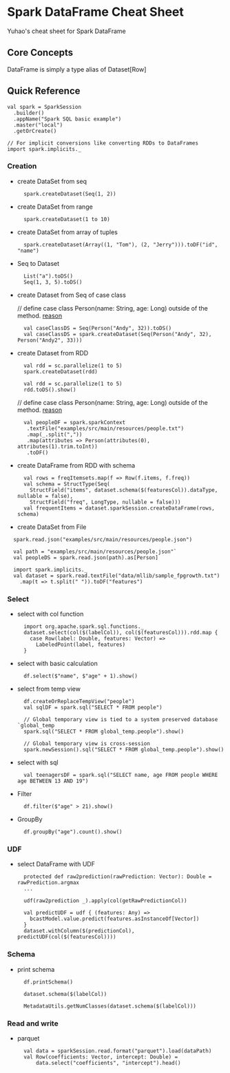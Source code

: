# Spark DataFrame Cheat Sheet
Yuhao's cheat sheet for Spark DataFrame

## Core Concepts
DataFrame is simply a type alias of Dataset[Row]


## Quick Reference

    val spark = SparkSession
      .builder()
      .appName("Spark SQL basic example")
      .master("local")
      .getOrCreate()

    // For implicit conversions like converting RDDs to DataFrames
    import spark.implicits._


### Creation
* create DataSet from seq

  ```
    spark.createDataset(Seq(1, 2))
  ```
  
* create DataSet from range

  ```
    spark.createDataset(1 to 10)
  ```
    
* create DataSet from array of tuples

  ```
    spark.createDataset(Array((1, "Tom"), (2, "Jerry"))).toDF("id", "name")
  ```
    
* Seq to Dataset

  ```
    List("a").toDS()
    Seq(1, 3, 5).toDS()
  ```
   
* create Dataset from Seq of case class

   // define case class Person(name: String, age: Long) outside of the method. [reason](https://issues.scala-lang.org/browse/SI-6649)
  ```
    val caseClassDS = Seq(Person("Andy", 32)).toDS()
    val caseClassDS = spark.createDataset(Seq(Person("Andy", 32), Person("Andy2", 33)))
  ```
   
* create Dataset from RDD 

  ```
    val rdd = sc.parallelize(1 to 5)
    spark.createDataset(rdd)
  ```
   
  ```
    val rdd = sc.parallelize(1 to 5)
    rdd.toDS().show()
  ```
  
    // define case class Person(name: String, age: Long) outside of the method. [reason](https://issues.scala-lang.org/browse/SI-6649)  
  ```   
    val peopleDF = spark.sparkContext
     .textFile("examples/src/main/resources/people.txt")
     .map(_.split(","))
     .map(attributes => Person(attributes(0), attributes(1).trim.toInt))
     .toDF()
  ```
* create DataFrame from RDD with schema

  ```
    val rows = freqItemsets.map(f => Row(f.items, f.freq))
    val schema = StructType(Seq(
      StructField("items", dataset.schema($(featuresCol)).dataType, nullable = false),
      StructField("freq", LongType, nullable = false)))
    val frequentItems = dataset.sparkSession.createDataFrame(rows, schema)
  ```
  
*  create DataSet from File    
  ```
    spark.read.json("examples/src/main/resources/people.json")
  ```

  ```
    val path = "examples/src/main/resources/people.json"`
    val peopleDS = spark.read.json(path).as[Person]
  ```
  
  ```
    import spark.implicits._
    val dataset = spark.read.textFile("data/mllib/sample_fpgrowth.txt")
      .map(t => t.split(" ")).toDF("features")
  ```


### Select

* select with col function

  ```
    import org.apache.spark.sql.functions._
    dataset.select(col($(labelCol)), col($(featuresCol))).rdd.map {
      case Row(label: Double, features: Vector) =>
        LabeledPoint(label, features)
    }
  ```

* select with basic calculation
 
  ```
    df.select($"name", $"age" + 1).show()
  ```

* select from temp view

  ```
    df.createOrReplaceTempView("people")
    val sqlDF = spark.sql("SELECT * FROM people")
  ```
 
  ```
    // Global temporary view is tied to a system preserved database `global_temp
    spark.sql("SELECT * FROM global_temp.people").show()
  
    // Global temporary view is cross-session
    spark.newSession().sql("SELECT * FROM global_temp.people").show()
  ```
   
* select with sql
 
  ```
    val teenagersDF = spark.sql("SELECT name, age FROM people WHERE age BETWEEN 13 AND 19")
  ```
 
* Filter
 
  ```
    df.filter($"age" > 21).show()
  ```      
 
* GroupBy

  ```
    df.groupBy("age").count().show()
  ```  
 

### UDF


* select DataFrame with UDF

  ```
    protected def raw2prediction(rawPrediction: Vector): Double = rawPrediction.argmax
    ...
    
    udf(raw2prediction _).apply(col(getRawPredictionCol))
  ```

  ```
    val predictUDF = udf { (features: Any) =>
      bcastModel.value.predict(features.asInstanceOf[Vector])
    }
    dataset.withColumn($(predictionCol), predictUDF(col($(featuresCol))))
  ```
  
  
### Schema

* print schema

  ```
    df.printSchema()
  ```
  ```
    dataset.schema($(labelCol))
  ```

  ```
    MetadataUtils.getNumClasses(dataset.schema($(labelCol)))
  ```

### Read and write

* parquet

  ```
    val data = sparkSession.read.format("parquet").load(dataPath)
    val Row(coefficients: Vector, intercept: Double) =
        data.select("coefficients", "intercept").head()
  ```
  
  
